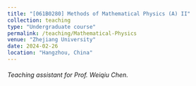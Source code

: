 ```yaml
---
title: "[061B0280] Methods of Mathematical Physics (A) II"
collection: teaching
type: "Undergraduate course"
permalink: /teaching/Mathematical-Physics
venue: "Zhejiang University"
date: 2024-02-26
location: "Hangzhou, China"
---
```


###### Teaching assistant for Prof. Weiqiu Chen.

<!--Heading 1
======

Heading 2
======

Heading 3
======
-->
